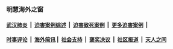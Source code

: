 
### 明慧海外之窗

####  [武汉肺炎](indexes/365.md?t=02090300) &nbsp;|&nbsp;  [迫害案例综述](indexes/328.md?t=02090300) &nbsp;|&nbsp; [迫害致死案例](indexes/277.md?t=02090300)  &nbsp;|&nbsp; [更多迫害案例](indexes/81.md?t=02090300)  &nbsp;|&nbsp; 
####  [时事评论](indexes/19.md?t=02090300) &nbsp;|&nbsp; [海外简讯](indexes/245.md?t=02090300)&nbsp;|&nbsp;  [社会支持](indexes/140.md?t=02090300) &nbsp;|&nbsp; [褒奖决议](indexes/282.md?t=02090300) &nbsp;|&nbsp; [社区报道](indexes/91.md?t=02090300)  &nbsp;|&nbsp; [天人之间](indexes/78.md?t=02090300) 

